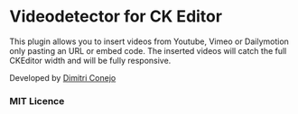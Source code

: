 # Videodetector for CK Editor
This plugin allows you to insert videos from Youtube, Vimeo or Dailymotion only pasting an URL or embed code. The inserted videos will catch the full CKEditor width and will be fully responsive.

Developed by [Dimitri Conejo](https://www.dimitriconejo.com)

### MIT Licence
